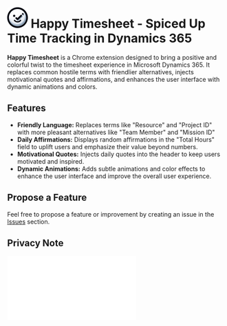 <!-- logo from icons/icon48.png -->
# ![Happy Timesheet](icons/icon48.png) Happy Timesheet - Spiced Up Time Tracking in Dynamics 365

**Happy Timesheet** is a Chrome extension designed to bring a positive and colorful twist to the timesheet experience in Microsoft Dynamics 365. It replaces common hostile terms with friendlier alternatives, injects motivational quotes and affirmations, and enhances the user interface with dynamic animations and colors.

## Features

- **Friendly Language:** Replaces terms like "Resource" and "Project ID" with more pleasant alternatives like "Team Member" and "Mission ID"
- **Daily Affirmations:** Displays random affirmations in the "Total Hours" field to uplift users and emphasize their value beyond numbers.
- **Motivational Quotes:** Injects daily quotes into the header to keep users motivated and inspired.
- **Dynamic Animations:** Adds subtle animations and color effects to enhance the user interface and improve the overall user experience.


## Propose a Feature
Feel free to propose a feature or improvement by creating an issue in the [Issues](https://github.com/philffm/happytimesheet/issues) section. 

## Privacy Note

![Privacy Note](privacy.md)
